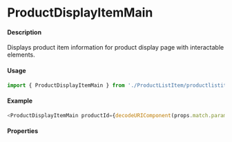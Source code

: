 # ProductDisplayItemMain

#### Description

Displays product item information for product display page with interactable elements.

#### Usage

```js
import { ProductDisplayItemMain } from './ProductListItem/productlistitem.main';
```

#### Example

```js
<ProductDisplayItemMain productId={decodeURIComponent(props.match.params.url)} onChangeProductFeature={handleChangeProductFeature} onAddToCart={handleAddToCart} onAddToWishList={handleAddToWishList} productLink={handleProductLink} isInStandaloneMode={isInStandaloneMode} itemDetailLink="/itemdetail" onReloadPage={onReloadPage} />
```

#### Properties

<!-- PROPS -->
